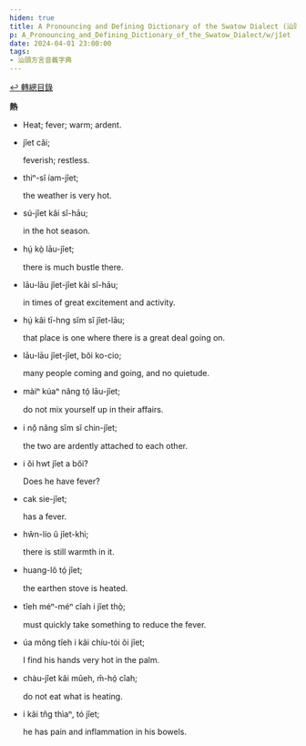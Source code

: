 ```yaml
---
hiden: true
title: A Pronouncing and Defining Dictionary of the Swatow Dialect (汕頭方言音義字典) / jîet
p: A_Pronouncing_and_Defining_Dictionary_of_the_Swatow_Dialect/w/jîet
date: 2024-04-01 23:00:00
tags: 
- 汕頭方言音義字典
---
```


[↩️ 轉總目錄](/A_Pronouncing_and_Defining_Dictionary_of_the_Swatow_Dialect)


**熱**
- Heat; fever; warm; ardent.

- jîet căi;

  feverish; restless.

- thiⁿ-sî íam-jîet;

  the weather is very hot.

- sú-jîet kâi sî-hāu;

  in the hot season.

- hṳ́ kò̤ lāu-jîet;

  there is much bustle there.

- lāu-lāu jîet-jîet kâi sî-hāu;

  in times of great excitement and activity.

- hṳ́ kâi tī-hng sĭm sĭ jîet-lāu;

  that place is one where there is a great deal going on.

- lāu-lāu jîet-jîet, bŏi ko-cio;

  many people coming and going, and no quietude.

- màiⁿ kúaⁿ nâng tó̤ lāu-jîet;

  do not mix yourself up in their affairs.

- i nŏ̤ nâng sĭm sĭ chin-jîet;

  the two are ardently attached to each other.

- i ŏi hwt jîet a bŏi?

  Does he have fever?

- cak sie-jîet;

  has a fever.

- hŵn-lío ŭ jîet-khì;

  there is still warmth in it.

- huang-lô tó̤ jîet;

  the earthen stove is heated.

- tîeh méⁿ-méⁿ cîah i jîet thò̤;

  must quickly take something to reduce the fever.

- úa mông tîeh i kâi chíu-tói ŏi jîet;

  I find his hands very hot in the palm.

- chàu-jîet kâi mûeh, m̄-hó̤ cîah;

  do not eat what is heating.

- i kâi tn̂g thìaⁿ, tó jîet;

  he has pain and inflammation in his bowels.